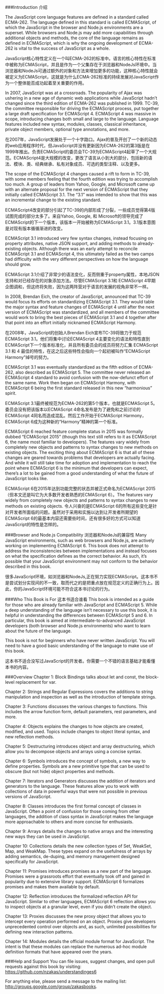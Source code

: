 ###Introduction 介绍

The JavaScript core language features are defined in a standard called ECMA-262. The language defined in this standard is called ECMAScript, of which the JavaScript in the browser and Node.js environments are a superset. While browsers and Node.js may add more capabilities through additional objects and methods, the core of the language remains as defined in ECMAScript, which is why the ongoing development of ECMA-262 is vital to the success of JavaScript as a whole.

JavaScript核心特性定义在一个叫ECMA-262的标准中。语言的核心特性在标准中被称为ECMAScript，并且是作为一个父集存在于浏览器和NodeJs环境中。当浏览器和NodeJs可通过额外的对象和方法来增加更多的功能，这种核心特性就会被定义为ECMAScript，这就是为什么ECMA-262标准的持续发展对JavaScript作为一个整体能否成功起着至关重要的作用。


In 2007, JavaScript was at a crossroads. The popularity of Ajax was ushering in a new age of dynamic web applications while JavaScript hadn’t changed since the third edition of ECMA-262 was published in 1999. TC-39, the committee responsible for driving the ECMAScript process, put together a large draft specification for ECMAScript 4. ECMAScript 4 was massive in scope, introducing changes both small and large to the language. Language features included new syntax, modules, classes, classical inheritance, private object members, optional type annotations, and more.

在2007年，JavaScript发展处于一个十字路口。Ajax的普及开创了一个新的动态的web应用程序时代，但JavaScript并没有更新因为ECMA-262的第3版是在1999年推出。负责ECMAScript的委员会TC-39为ECMAScript4起草了一个大规范。ECMAScript4是大规模的改变，更改了语言从小到大的部分，包括新的语法、模块、类、经典继承、私有对象成员、可选的类型注释、以及更多。


The scope of the ECMAScript 4 changes caused a rift to form in TC-39, with some members feeling that the fourth edition was trying to accomplish too much. A group of leaders from Yahoo, Google, and Microsoft came up with an alternate proposal for the next version of ECMAScript that they initially called ECMAScript 3.1. The “3.1” was intended to show that this was an incremental change to the existing standard.

ECMAScript4改变的部分引起了TC-39的内部形成了分裂，一些成员觉得第4版试图完成的部分太多了。来自Yahoo, Google, 和 Microsoft的领导完成了ECMAScript的下一个版本，该版本一开始被称为ECMAScript 3.1。3.1版本意图是对现有版本循循渐进的改变。


ECMAScript 3.1 introduced very few syntax changes, instead focusing on property attributes, native JSON support, and adding methods to already-existing objects. Although there was an early attempt to reconcile ECMAScript 3.1 and ECMAScript 4, this ultimately failed as the two camps had difficulty with the very different perspectives on how the language should grow.

ECMAScript 3.1介绍了非常少的语法变化，反而侧重于property属性，本地JSON支持和对已经存在的对象添加方法。尽管ECMAScript 3.1和 ECMAScript 4早期企图调和，但这终将失败，因为这两阵营对于语言的发展的视角非常不一样。


In 2008, Brendan Eich, the creator of JavaScript, announced that TC-39 would focus its efforts on standardizing ECMAScript 3.1. They would table the major syntax and feature changes of ECMAScript 4 until after the next version of ECMAScript was standardized, and all members of the committee would work to bring the best pieces of ECMAScript 3.1 and 4 together after that point into an effort initially nicknamed ECMAScript Harmony.

在2008年，JavaScript的创始人Brendan Eich宣布TC-39将致力于规范ECMAScript 3.1。他们将集中讨论ECMAScript 4主要变化的语法和特性直到ECMAScript下一个版本标准化，并且所有委员会的成员将努力汇集 ECMAScript 3.1 和 4 最佳的特性，在这之后这些特性会指向一个起初被叫作“ECMAScript Harmony”绰号的努力。


ECMAScript 3.1 was eventually standardized as the fifth edition of ECMA-262, also described as ECMAScript 5. The committee never released an ECMAScript 4 standard to avoid confusion with the now-defunct effort of the same name. Work then began on ECMAScript Harmony, with ECMAScript 6 being the first standard released in this new “harmonious” spirit.

ECMAScript 3.1最终被规范为ECMA-262的第5个版本，也就是ECMAScript 5。委员会没有把该版本以ECMAScript 4命名发布是为了避免和之前讨论的ECMAScript 4同名而造成混乱。然后工作开始于ECMAScript Harmony，ECMAScript 6成为这种新的“Harmony”精神的第一个标准。


ECMAScript 6 reached feature complete status in 2015 was formally dubbed “ECMAScript 2015” (though this text still refers to it as ECMAScript 6, the name most familiar to developers). The features vary widely from completely new objects and patterns to syntax changes to new methods on existing objects. The exciting thing about ECMAScript 6 is that all of these changes are geared towards problems that developers are actually facing. And while it will still take time for adoption and implementation to reach the point where ECMAScript 6 is the minimum that developers can expect, there’s a lot to be gained from a good understanding of what the future of JavaScript looks like.

ECMAScript 6在2015年达到功能完整的状态并被正式命名为ECMAScript 2015（但本文还是叫它为大多数开发者熟悉的ECMAScript 6）。The features vary widely from completely new objects and patterns to syntax changes to new methods on existing objects. 令人兴奋的是ECMAScript 6的所有这些变化是针对开发者所面临的问题。虽然对于采用和实施以达到让开发者所期望的ECMAScript 6的最基本内容还需要些时间，还有很多好的方式可以知道JavaScript的特性是怎样的。

###Browser and Node.js Compatibility 浏览器和NodeJs的兼容性
Many JavaScript environments, such as web browsers and Node.js, are actively working on implementing ECMAScript 6. This book does not attempt to address the inconsistencies between implementations and instead focuses on what the specification defines as the correct behavior. As such, it’s possible that your JavaScript environment may not conform to the behavior described in this book.

很多JavaScript环境，如浏览器和NodeJs,正在努力实现ECMAScript。这本书不是尝试划分实现间的不一致，取而代之的是把重点放在规范定义的正确行为上。因此，你的JavaScript环境可能不符合这本书讨论的行为。

###Who This Book is For 这本书适合谁看
This book is intended as a guide for those who are already familiar with JavaScript and ECMAScript 5. While a deep understanding of the language isn’t necessary to use this book, it is helpful in understanding the differences between ECMAScript 5 and 6. In particular, this book is aimed at intermediate-to-advanced JavaScript developers (both browser and Node.js environments) who want to learn about the future of the language.


This book is not for beginners who have never written JavaScript. You will need to have a good basic understanding of the language to make use of this book.

这本书不适合没写过JavaScript的开发者。你需要一个不错的语言基础才能看懂本书的内容。


###Overview
Chapter 1: Block Bindings talks about let and const, the block-level replacement for var.

Chapter 2: Strings and Regular Expressions covers the additions to string manipulation and inspection as well as the introduction of template strings.

Chapter 3: Functions discusses the various changes to functions. This includes the arrow function form, default parameters, rest parameters, and more.

Chapter 4: Objects explains the changes to how objects are created, modified, and used. Topics include changes to object literal syntax, and new reflection methods.

Chapter 5: Destructuring introduces object and array destructuring, which allow you to decompose objects and arrays using a concise syntax.

Chapter 6: Symbols introduces the concept of symbols, a new way to define properties. Symbols are a new primitive type that can be used to obscure (but not hide) object properties and methods.

Chapter 7: Iterators and Generators discusses the addition of iterators and generators to the language. These features allow you to work with collections of data in powerful ways that were not possible in previous versions of JavaScript.

Chapter 8: Classes introduces the first formal concept of classes in JavaScript. Often a point of confusion for those coming from other languages, the addition of class syntax in JavaScript makes the language more approachable to others and more concise for enthusiasts.

Chapter 9: Arrays details the changes to native arrays and the interesting new ways they can be used in JavaScript.

Chapter 10: Collections details the new collection types of Set, WeakSet, Map, and WeakMap. These types expand on the usefulness of arrays by adding semantics, de-duping, and memory management designed specifically for JavaScript.

Chapter 11: Promises introduces promises as a new part of the language. Promises were a grassroots effort that eventually took off and gained in popularity due to extensive library support. ECMAScript 6 formalizes promises and makes them available by default.

Chapter 12: Reflection introduces the formalized reflection API for JavaScript. Similar to other languages, ECMAScript 6 reflection allows you to inspect objects at a granular level, even if you didn’t create the object.

Chapter 13: Proxies discusses the new proxy object that allows you to intercept every operation performed on an object. Proxies give developers unprecedented control over objects and, as such, unlimited possibilities for defining new interaction patterns.

Chapter 14: Modules details the official module format for JavaScript. The intent is that these modules can replace the numerous ad-hoc module definition formats that have appeared over the years.

###Help and Support
You can file issues, suggest changes, and open pull requests against this book by visiting: https://github.com/nzakas/understandinges6

For anything else, please send a message to the mailing list: http://groups.google.com/group/zakasbooks.
